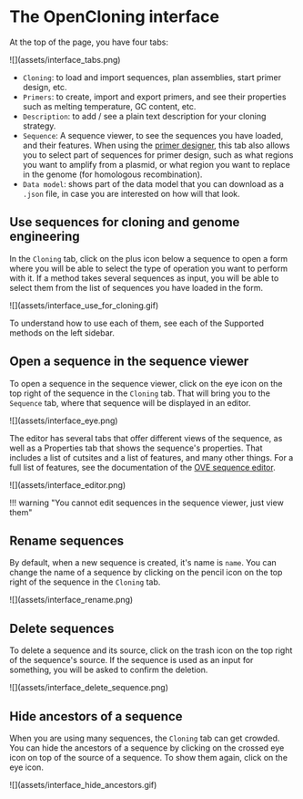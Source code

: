 # The OpenCloning interface

At the top of the page, you have four tabs:

<div markdown style="max-width: 400px" class="img-container">
![](assets/interface_tabs.png)
</div>

* `Cloning`: to load and import sequences, plan assemblies, start primer design, etc.
* `Primers`: to create, import and export primers, and see their properties such as melting temperature, GC content, etc.
* `Description`: to add / see a plain text description for your cloning strategy.
* `Sequence`: A sequence viewer, to see the sequences you have loaded, and their features. When using the [primer designer](./primer_design.md), this tab also allows you to select part of sequences for primer design, such as what regions you want to amplify from a plasmid, or what region you want to replace in the genome (for homologous recombination).
* `Data model`: shows part of the data model that you can download as a `.json` file, in case you are interested on how will that look.

## Use sequences for cloning and genome engineering

In the `Cloning` tab, click on the plus icon below a sequence to open a form where you will be able to select the type of operation you want to perform with it. If a method takes several sequences as input, you will be able to select them from the list of sequences you have loaded in the form.

<div markdown style="max-width: 400px" class="img-container">
![](assets/interface_use_for_cloning.gif)
</div>

To understand how to use each of them, see each of the Supported methods on the left sidebar.

## Open a sequence in the sequence viewer

To open a sequence in the sequence viewer, click on the eye icon on the top right of the sequence in the `Cloning` tab. That will bring you to the `Sequence` tab, where that sequence will be displayed in an editor.

<div markdown style="max-width: 400px" class="img-container">
![](assets/interface_eye.png)
</div>

The editor has several tabs that offer different views of the sequence, as well as a Properties tab that shows the sequence's properties. That includes a list of cutsites and a list of features, and many other things. For a full list of features, see the documentation of the [OVE sequence editor](https://github.com/TeselaGen/tg-oss/blob/master/packages/ove/README.md).

<div markdown style="max-width: 600px" class="img-container">
![](assets/interface_editor.png)
</div>

!!! warning "You cannot edit sequences in the sequence viewer, just view them"

## Rename sequences

By default, when a new sequence is created, it's name is `name`. You can change the name of a sequence by clicking on the pencil icon on the top right of the sequence in the `Cloning` tab.

<div markdown style="max-width: 400px" class="img-container">
![](assets/interface_rename.png)
</div>

## Delete sequences

To delete a sequence and its source, click on the trash icon on the top right of the sequence's source. If the sequence is used as an input for something, you will be asked to confirm the deletion.

<div markdown style="max-width: 400px" class="img-container">
![](assets/interface_delete_sequence.png)
</div>

## Hide ancestors of a sequence

When you are using many sequences, the `Cloning` tab can get crowded. You can hide the ancestors of a sequence by clicking on the crossed eye icon on top of the source of a sequence. To show them again, click on the eye icon.

<div markdown style="max-width: 400px" class="img-container">
![](assets/interface_hide_ancestors.gif)
</div>



